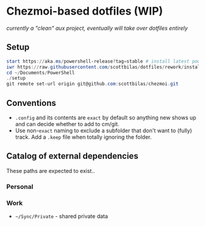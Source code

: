 # Chezmoi-based dotfiles (WIP)

_currently a "clean" aux project, eventually will take over dotfiles entirely_

## Setup

```powershell
start https://aka.ms/powershell-release?tag=stable # install latest powershell from windows store
iwr https://raw.githubusercontent.com/scottbilas/dotfiles/rework/install.ps1sh | iex
cd ~/Documents/PowerShell
./setup
git remote set-url origin git@github.com:scottbilas/chezmoi.git
```

## Conventions

* `.config` and its contents are `exact` by default so anything new shows up and can decide whether to add to cm/git.
* Use non-`exact` naming to exclude a subfolder that don't want to (fully) track. Add a `.keep` file when totally ignoring the folder.

## Catalog of external dependencies

These paths are expected to exist..

### Personal

### Work

* `~/Sync/Private` - shared private data

